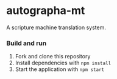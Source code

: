 # autographa-mt
A scripture machine translation system.

### Build and run
1. Fork and clone this repository
2. Install dependencies with ```npm install```
3. Start the application with ```npm start```
